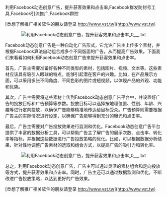 利用Facebook动态创意广告，提升获客效果和点击率,Facebook群发防封号工具,Facebook引流推广,Facebook群控

[😍想了解推广相关软件的朋友请登录 http://www.vst.tw](http://www.vst.tw)

 <center><img src="https://vst.tw/MP4/tuiguang/png/5.png" alt="利用Facebook动态创意广告，提升获客效果和点击率_0___.txt"></center>

Facebook动态创意广告是一种自动化广告形式，它允许广告主上传多个素材，并根据Facebook算法自动组合成多个不同版面的广告，从而提高广告效果。下面我们来看看如何利用Facebook动态创意广告来提升获客效果和点击率。

首先，广告主需要准备好各种不同类型的素材，包括图片、视频、文本等。这些素材应该具有吸引人眼球的特点，能够引起潜在客户的兴趣。比如，在产品展示方面，可以采用多张不同角度、不同色彩的图片或短视频，以体现产品的外观、功能和优势。

其次，广告主需要将这些素材上传到Facebook动态创意广告平台中，并设置好广告的投放目标和广告预算等参数。投放目标可以选择按地理位置、性别、年龄、兴趣等进行定向投放，以确保广告能够精准地传达给目标受众。广告预算则需要根据广告主的实际情况进行设定，以确保广告能够得到充分的曝光和点击率。

最后，广告主需要对广告投放效果进行监测和优化。Facebook动态创意广告平台提供了丰富的数据分析工具，可以帮助广告主了解广告的展示次数、点击率、转化率等指标，并根据这些数据进行广告投放策略的优化。比如，可以根据数据分析结果，针对性地调整广告素材的选取和组合方式，以提高广告的吸引力和转化率。

 <center><img src="https://vst.tw/MP4/tuiguang/png/0.png" alt="利用Facebook动态创意广告，提升获客效果和点击率_0___.txt"></center>

总之，利用Facebook动态创意广告，广告主可以通过灵活的素材组合和定向投放等方式，提升获客效果和点击率。同时，广告主还可以通过数据监测和优化，不断改进广告投放策略，以达到更好的广告效果。

[😍想了解推广相关软件的朋友请登录 http://www.vst.tw](http://www.vst.tw)



